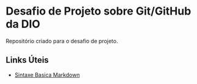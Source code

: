 # Desafio de Projeto sobre Git/GitHub da DIO
Repositório criado para o desafio de projeto.


## Links Úteis
- [Sintaxe Basica Markdown](https://www.markdownguide.org/basic-syntax/)
